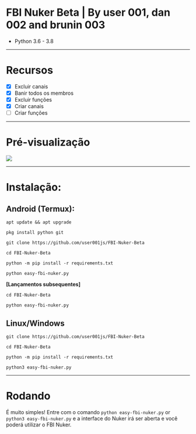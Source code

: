 # FBI Nuker Beta | By user 001, dan 002 and brunin 003
* Python 3.6 - 3.8
***
# Recursos
 - [x] Excluir canais
 - [x] Banir todos os membros
 - [x] Excluir funções
 - [x] Criar canais
 - [ ] Criar funções

***
# Pré-visualização
![](https://media.discordapp.net/attachments/925212833619251211/970046495728500786/unknown.png)

***
# Instalação:
## Android (Termux):
```console
apt update && apt upgrade

pkg install python git

git clone https://github.com/user001js/FBI-Nuker-Beta

cd FBI-Nuker-Beta

python -m pip install -r requirements.txt

python easy-fbi-nuker.py
```
**[Lançamentos subsequentes]**
```console
cd FBI-Nuker-Beta

python easy-fbi-nuker.py
```
## Linux/Windows
```console
git clone https://github.com/user001js/FBI-Nuker-Beta

cd FBI-Nuker-Beta

python -m pip install -r requirements.txt

python3 easy-fbi-nuker.py
```

***
# Rodando
É muito simples! Entre com o comando `python easy-fbi-nuker.py` or `python3 easy-fbi-nuker.py` e a interface do Nuker irá ser aberta e você poderá utilizar o FBI Nuker.
